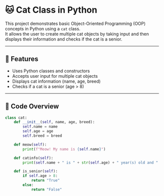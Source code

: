 # 🐱 Cat Class in Python

This project demonstrates basic Object-Oriented Programming (OOP) concepts in Python using a `cat` class.  
It allows the user to create multiple cat objects by taking input and then displays their information and checks if the cat is a senior.

---

## 🚀 Features

- Uses Python classes and constructors
- Accepts user input for multiple cat objects
- Displays cat information (name, age, breed)
- Checks if a cat is a senior (age > 8)

---

## 📂 Code Overview

```python
class cat:
    def __init__(self, name, age, breed):
        self.name = name
        self.age = age
        self.breed = breed

    def meow(self):
        print(f"Meow! My name is {self.name}")

    def catinfo(self):
        print(self.name + " is " + str(self.age) + " year(s) old and " + self.breed + " breed")

    def is_senior(self):
        if self.age > 8:
            return "True"
        else:
            return "False"
